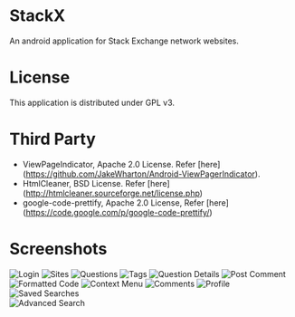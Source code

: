 StackX
======

An android application for Stack Exchange network websites.

License
=======

This application is distributed under GPL v3.


Third Party
===========

* ViewPageIndicator, Apache 2.0 License. Refer [here] (https://github.com/JakeWharton/Android-ViewPagerIndicator).
* HtmlCleaner, BSD License. Refer [here] (http://htmlcleaner.sourceforge.net/license.php) 
* google-code-prettify, Apache 2.0 License, Refer [here] (https://code.google.com/p/google-code-prettify/) 

Screenshots
===========

![Login](http://i.stack.imgur.com/ah2YK.png) 
![Sites](http://i.stack.imgur.com/e91O0.png) 
![Questions](http://i.stack.imgur.com/G4RIB.png) 
![Tags](http://i.stack.imgur.com/2bHKW.png) 
![Question Details](http://i.stack.imgur.com/zaVV9.png) 
![Post Comment](http://i.stack.imgur.com/lh9a3.png) 
![Formatted Code](http://i.stack.imgur.com/UCuH3.png) 
![Context Menu](http://i.stack.imgur.com/n9lPU.png) 
![Comments](http://i.stack.imgur.com/2GK27.png) 
![Profile](http://i.stack.imgur.com/foMmb.png) 
![Saved Searches](http://i.stack.imgur.com/ZWjzo.png)  
![Advanced Search](http://i.stack.imgur.com/x2Zyn.png)

